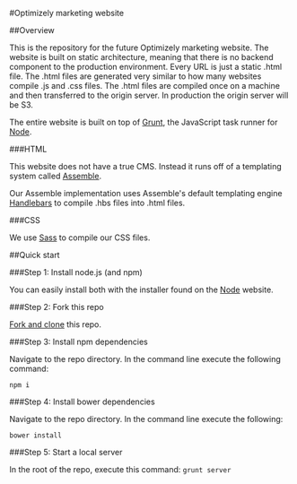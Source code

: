 #Optimizely marketing website

##Overview

This is the repository for the future Optimizely marketing website. The website is built on static architecture, meaning that there is no backend component to the production environment. Every URL is just a static .html file. The .html files are generated very similar to how many websites compile .js and .css files. The .html files are compiled once on a machine and then transferred to the origin server. In production the origin server will be S3.

The entire website is built on top of [Grunt](http://gruntjs.com), the JavaScript task runner for [Node](http://nodejs.org).

###HTML

This website does not have a true CMS. Instead it runs off of a templating system called [Assemble](http://assemble.io).

Our Assemble implementation uses Assemble's default templating engine [Handlebars](http://handlesbarsjs.com) to compile .hbs files into .html files.

###CSS

We use [Sass](https://github.com/sindresorhus/grunt-sass) to compile our CSS files.

##Quick start

###Step 1: Install node.js (and npm)

You can easily install both with the installer found on the [Node](http://nodejs.org/) website.

###Step 2: Fork this repo

[Fork and clone](https://help.github.com/articles/fork-a-repo) this repo.

###Step 3: Install npm dependencies

Navigate to the repo directory. In the command line execute the following command:

`npm i`

###Step 4: Install bower dependencies

Navigate to the repo directory. In the command line execute the following:

`bower install`

###Step 5: Start a local server

In the root of the repo, execute this command: `grunt server`
